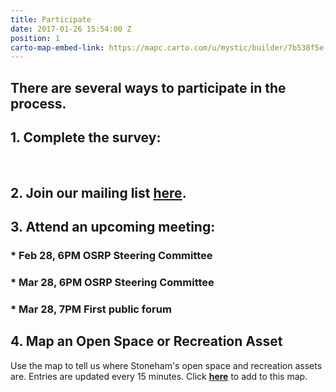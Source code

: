```yaml
---
title: Participate
date: 2017-01-26 15:54:00 Z
position: 1
carto-map-embed-link: https://mapc.carto.com/u/mystic/builder/7b538f5e-e1b5-11e6-ab3d-0e233c30368f/embed
---
```


## There are several ways to participate in the process.

## **1. Complete the survey:**

<script>(function(t,e,o,s){var n,c,i;t.SMCX=t.SMCX||[],e.getElementById(s)||(n=e.getElementsByTagName(o),c=n[n.length-1],i=e.createElement(o),i.type="text/javascript",i.async=!0,i.id=s,i.src=["https:"===location.protocol?"https://":"http://","widget.surveymonkey.com/collect/website/js/gvkOfdMSpcq7Kt3g7tkW6n3jFiCo_2BLG4sb_2FiDReY3alxUfogCEDqSwsJRmjT5yhE.js"].join(""),c.parentNode.insertBefore(i,c))})(window,document,"script","smcx-sdk");</script><br>


## **2. Join our mailing list [here](http://mapc.ma/stonehamosrp-mail).**

## **3. Attend an upcoming meeting:**

### * Feb 28, 6PM OSRP Steering Committee

### * Mar 28, 6PM OSRP Steering Committee

### * Mar 28, 7PM First public forum

## **4. Map an Open Space or Recreation Asset**

Use the map to tell us where Stoneham's open space and recreation assets are. Entries are updated every 15 minutes. Click  **<a href="https://app.localdata.com/mobile/#stoneham-osrp" target="_blank">here</a>** to add to this map.